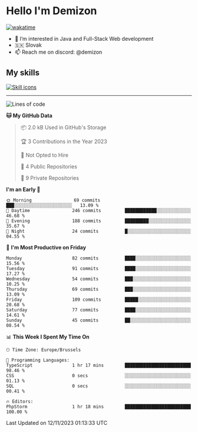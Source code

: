 # Hello I'm Demizon
[![wakatime](https://wakatime.com/badge/user/6ad1949f-d6d7-44f9-9eee-c35e54cc499b.svg)](https://wakatime.com/@6ad1949f-d6d7-44f9-9eee-c35e54cc499b)
- 👀 I’m interested in Java and Full-Stack Web development
- 🇸🇰 Slovak
- 📫 Reach me on discord: @demizon

## My skills
[![Skill icons](https://skillicons.dev/icons?i=java,js,ts,html,css,react,nextjs,tailwind,supabase,py,git,docker,linux,mysql,postgres,mongo&theme=dark)](https://github.com/Demizon3433)

---

<!--START_SECTION:waka-->
![Lines of code](https://img.shields.io/badge/From%20Hello%20World%20I%27ve%20Written-107.5%20thousand%20lines%20of%20code-blue)

**🐱 My GitHub Data** 

> 📦 2.0 kB Used in GitHub's Storage 
 > 
> 🏆 3 Contributions in the Year 2023
 > 
> 🚫 Not Opted to Hire
 > 
> 📜 4 Public Repositories 
 > 
> 🔑 9 Private Repositories 
 > 
**I'm an Early 🐤** 

```text
🌞 Morning                69 commits          ███░░░░░░░░░░░░░░░░░░░░░░   13.09 % 
🌆 Daytime                246 commits         ████████████░░░░░░░░░░░░░   46.68 % 
🌃 Evening                188 commits         █████████░░░░░░░░░░░░░░░░   35.67 % 
🌙 Night                  24 commits          █░░░░░░░░░░░░░░░░░░░░░░░░   04.55 % 
```
📅 **I'm Most Productive on Friday** 

```text
Monday                   82 commits          ████░░░░░░░░░░░░░░░░░░░░░   15.56 % 
Tuesday                  91 commits          ████░░░░░░░░░░░░░░░░░░░░░   17.27 % 
Wednesday                54 commits          ███░░░░░░░░░░░░░░░░░░░░░░   10.25 % 
Thursday                 69 commits          ███░░░░░░░░░░░░░░░░░░░░░░   13.09 % 
Friday                   109 commits         █████░░░░░░░░░░░░░░░░░░░░   20.68 % 
Saturday                 77 commits          ████░░░░░░░░░░░░░░░░░░░░░   14.61 % 
Sunday                   45 commits          ██░░░░░░░░░░░░░░░░░░░░░░░   08.54 % 
```


📊 **This Week I Spent My Time On** 

```text
🕑︎ Time Zone: Europe/Brussels

💬 Programming Languages: 
TypeScript               1 hr 17 mins        █████████████████████████   98.46 % 
CSS                      0 secs              ░░░░░░░░░░░░░░░░░░░░░░░░░   01.13 % 
SQL                      0 secs              ░░░░░░░░░░░░░░░░░░░░░░░░░   00.41 % 

🔥 Editors: 
PhpStorm                 1 hr 18 mins        █████████████████████████   100.00 % 
```


 Last Updated on 12/11/2023 01:13:33 UTC
<!--END_SECTION:waka-->
